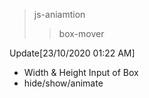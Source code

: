 > js-aniamtion
> > box-mover

Update[23/10/2020 01:22 AM]
+ Width & Height Input of Box
+ hide/show/animate
